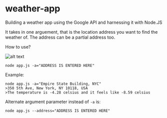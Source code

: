 # weather-app

Building a weather app using the Google API and harnessing it with Node.JS

It takes in one arguement, that is the location address you want to find the weather of. The address can be a partial address too.

How to use?

 ![alt text](https://i.imgur.com/8Hsczvi.png)


```
node app.js -a="ADDRESS IS ENTERED HERE"
```
Example:

```
node app.js -a="Empire State Building, NYC"
>350 5th Ave, New York, NY 10118, USA
>The temperature is -4.28 celsius and it feels like -8.59 celsius
```

Alternate argument parameter instead of ``` -a ``` is:

```
node app.js --address="ADDRESS IS ENTERED HERE"
```

